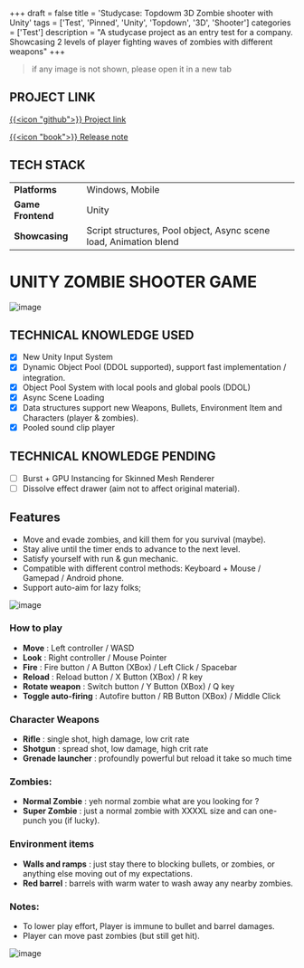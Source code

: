 +++
draft = false
title = 'Studycase: Topdowm 3D Zombie shooter with Unity'
tags = ['Test', 'Pinned', 'Unity', 'Topdown', '3D', 'Shooter']
categories = ['Test']
description = "A studycase project as an entry test for a company. Showcasing 2 levels of player fighting waves of zombies with different weapons"
+++

> if any image is not shown, please open it in a new tab

## PROJECT LINK

[{{<icon "github">}} Project link](https://github.com/hiiamtrv/unity-zombie-shooter)

[{{<icon "book">}} Release note](https://github.com/hiiamtrv/unity-zombie-shooter/releases/tag/Submissiont)

## TECH STACK

|                   |                                                                   | 
|:------------------|:------------------------------------------------------------------|
| **Platforms**     | Windows, Mobile                                                   | 
| **Game Frontend** | Unity                                                             | 
| **Showcasing**    | Script structures, Pool object, Async scene load, Animation blend | 

# UNITY ZOMBIE SHOOTER GAME

![image](https://github.com/user-attachments/assets/470944a4-32bc-48ab-885e-c480b9274bf5)

## TECHNICAL KNOWLEDGE USED
- [x] New Unity Input System
- [x] Dynamic Object Pool (DDOL supported), support fast implementation / integration.
- [x] Object Pool System with local pools and global pools (DDOL)
- [x] Async Scene Loading
- [x] Data structures support new Weapons, Bullets, Environment Item and Characters (player & zombies).
- [x] Pooled sound clip player

## TECHNICAL KNOWLEDGE PENDING
- [ ] Burst + GPU Instancing for Skinned Mesh Renderer
- [ ] Dissolve effect drawer (aim not to affect original material).

## Features
- Move and evade zombies, and kill them for you survival (maybe).
- Stay alive until the timer ends to advance to the next level.
- Satisfy yourself with run & gun mechanic.
- Compatible with different control methods: Keyboard + Mouse / Gamepad / Android phone.
- Support auto-aim for lazy folks;

![image](https://github.com/user-attachments/assets/37130924-d37d-4cd3-bb7d-8a3507683191)

### How to play
- **Move** : Left controller / WASD
- **Look** : Right controller / Mouse Pointer
- **Fire** : Fire button /  A Button (XBox) / Left Click / Spacebar
- **Reload** : Reload button / X Button (XBox) / R key
- **Rotate weapon** : Switch button / Y Button (XBox) / Q key
- **Toggle auto-firing** : Autofire button / RB Button (XBox) / Middle Click

### Character Weapons

- **Rifle** : single shot, high damage, low crit rate
- **Shotgun** :  spread shot, low damage, high crit rate
- **Grenade launcher** : profoundly powerful but reload it take so much time

### Zombies:

- **Normal Zombie** : yeh normal zombie what are you looking for ?
- **Super Zombie** : just a normal zombie with XXXXL size and can one-punch you (if lucky).

### Environment items

- **Walls and ramps** : just stay there to blocking bullets, or zombies, or anything else moving out of my expectations.
- **Red barrel** : barrels with warm water to wash away any nearby zombies.

### Notes:

- To lower play effort, Player is immune to bullet and barrel damages.
- Player can move past zombies (but still get hit).

![image](https://github.com/user-attachments/assets/4c55ee2b-ca7b-413e-be1b-d26b136a40ed)